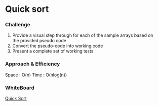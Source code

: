 # Quick sort

### Challenge
1. Provide a visual step through for each of the sample arrays based on the provided pseudo code
2. Convert the pseudo-code into working code
3. Present a complete set of working tests

### Approach & Efficiency
Space : O(n)
Time  : O(nlog(n))

### WhiteBoard
[Quick Sort](https://drive.google.com/file/d/1MGeCsQ9TTdTP84PwKkTOauxvFyiOYfCf/view?usp=sharing)